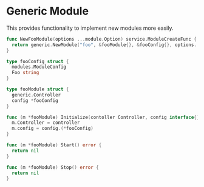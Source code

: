 # Generic Module

This provides functionality to implement new modules more easily.

```go
func NewFooModule(options ...module.Option) service.ModuleCreateFunc {
  return generic.NewModule("foo", &fooModule{}, &fooConfig{}, options...)
}

type fooConfig struct {
  modules.ModuleConfig
  Foo string
}

type fooModule struct {
  generic.Controller
  config *fooConfig
}

func (m *fooModule) Initialize(contoller Controller, config interface{}) error {
  m.Controller = controller
  m.config = config.(*fooConfig)
}

func (m *fooModule) Start() error {
  return nil
}

func (m *fooModule) Stop() error {
  return nil
}
```
